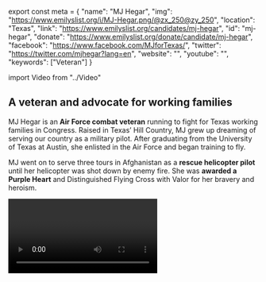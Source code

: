 export const meta = {
  "name": "MJ Hegar",
  "img": "https://www.emilyslist.org/i/MJ-Hegar.png/@zx_250@zy_250",
  "location": "Texas",
  "link": "https://www.emilyslist.org/candidates/mj-hegar",
  "id": "mj-hegar",
  "donate": "https://www.emilyslist.org/donate/candidate/mj-hegar",
  "facebook": "https://www.facebook.com/MJforTexas/",
  "twitter": "https://twitter.com/mjhegar?lang=en",
  "website": "",
  "youtube": "",
  "keywords": ["Veteran"]
}

import Video from "../Video"

## A veteran and advocate for working families

MJ Hegar is an **Air Force combat veteran** running to fight for Texas working families in Congress. Raised in Texas’ Hill Country, MJ grew up dreaming of serving our country as a military pilot. After graduating from the University of Texas at Austin, she enlisted in the Air Force and began training to fly.

MJ went on to serve three tours in Afghanistan as a **rescue helicopter pilot** until her helicopter was shot down by enemy fire. She was **awarded a Purple Heart** and Distinguished Flying Cross with Valor for her bravery and heroism.


<Video id="Zi6v4CYNSIQ" />

She soon discovered that her options for a ground combat military job were limited because she is a woman. MJ partnered with the ACLU to successfully petition the U.S. Department of Defense to overturn the limitations.

She published a memoir in 2017, and a film adaptation is currently in production. MJ currently lives in Round Rock with her husband, two toddlers, and three stepchildren.


## An advocate for equal opportunity

MJ is a strong advocate for expanding opportunities for women and families. When she learned that she was unable to apply for a military job she wanted after she could no longer be a pilot, MJ set out to change the rules. She spent years traveling back and forth between Texas and Washington, D.C., meeting with policymakers at the Pentagon and on Capitol Hill and urging them to take action. MJ was one of the plaintiffs in the ACLU’s lawsuit against the U.S. secretary of defense, who ultimately repealed the combat exclusion policy that had been limiting women’s opportunities for advancement in the military. “I did a lot of good in D.C. fighting to open jobs for women in the military,” she has said. “But there is more to be done. We need to send people to Washington who have change management skills.”

## A new voice ready to fight for Texans in Congress

MJ won her primary and is now facing off against Republican incumbent Rep. John Carter, a Tea Party extremist who hasn’t faced a tough re-election challenge in years. “We must do better for our veterans, families, and seniors,” MJ has said. “Now is the time to come together to win in November and give Texans the present and available representation we deserve and have been sorely missing.” EMILY’s List strongly agrees, and that’s why we’re proud to be standing alongside this accomplished fighter to help her flip this seat.

